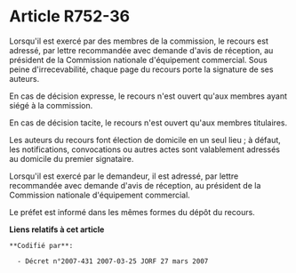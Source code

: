 # Article R752-36

Lorsqu'il est exercé par des membres de la commission, le recours est adressé, par lettre recommandée avec demande d'avis de
réception, au président de la Commission nationale d'équipement commercial. Sous peine d'irrecevabilité, chaque page du
recours porte la signature de ses auteurs.

En cas de décision expresse, le recours n'est ouvert qu'aux membres ayant siégé à la commission.

En cas de décision tacite, le recours n'est ouvert qu'aux membres titulaires.

Les auteurs du recours font élection de domicile en un seul lieu ; à défaut, les notifications, convocations ou autres actes
sont valablement adressés au domicile du premier signataire.

Lorsqu'il est exercé par le demandeur, il est adressé, par lettre recommandée avec demande d'avis de réception, au président
de la Commission nationale d'équipement commercial.

Le préfet est informé dans les mêmes formes du dépôt du recours.

**Liens relatifs à cet article**

	**Codifié par**:

	  - Décret n°2007-431 2007-03-25 JORF 27 mars 2007

